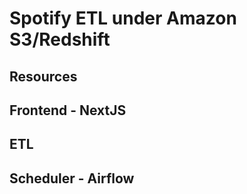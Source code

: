 # Spotify ETL under Amazon S3/Redshift


## Resources

## Frontend - NextJS


## ETL


## Scheduler - Airflow